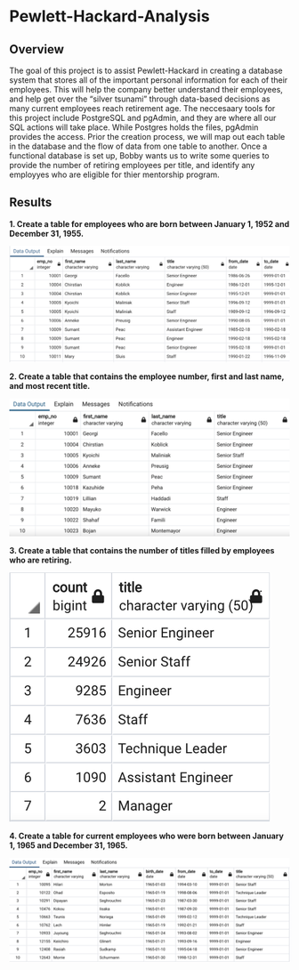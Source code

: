 # Pewlett-Hackard-Analysis

## Overview
The goal of this project is to assist Pewlett-Hackard in creating a database system that stores all of the important personal information for each of their employees. This will help the company better understand their employees, and help get over the “silver tsunami” through data-based decisions as many current employees reach retirement age. The neccesaary tools for this project include PostgreSQL and pgAdmin, and they are where all our SQL actions will take place. While Postgres holds the files, pgAdmin provides the access. Prior the creation process, we will map out each table in the database and the flow of data from one table to another. Once a functional database is set up, Bobby wants us to write some queries to provide the number of retiring employees per title, and identify any employyes who are eligible for thier mentorship program. 

## Results

**1. Create a table for employees who are born between January 1, 1952 and December 31, 1955.**

![retirement_titles](https://github.com/natedlewis/Pewlett-Hackard-Analysis/blob/main/Resources/retirement_titles.png?raw=true)

 **2. ​Create a table that contains the employee number, first and last name, and most recent title.**

 ![unique_titles](https://github.com/natedlewis/Pewlett-Hackard-Analysis/blob/main/Resources/unique_titles.png?raw=true)

 **3. Create a table that contains the number of titles filled by employees who are retiring.**

![retiring_titles](https://github.com/natedlewis/Pewlett-Hackard-Analysis/blob/main/Resources/retiring_titles.png?raw=true)

**4. Create a table for current employees who were born between January 1, 1965 and December 31, 1965.**

![mentoring_titles](https://github.com/natedlewis/Pewlett-Hackard-Analysis/blob/main/Resources/mentoring_titles.png?raw=true)